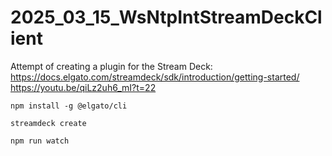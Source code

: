 # 2025_03_15_WsNtpIntStreamDeckClient

Attempt of creating a plugin for the Stream Deck:  
https://docs.elgato.com/streamdeck/sdk/introduction/getting-started/  
https://youtu.be/qiLz2uh6_mI?t=22

```
npm install -g @elgato/cli
```

```
streamdeck create
```

```
npm run watch
```
